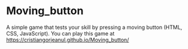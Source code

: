 # Moving_button
A simple game that tests your skill by pressing a moving button (HTML, CSS, JavaScript). You can play this game at https://cristiangorjeanul.github.io/Moving_button/
